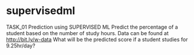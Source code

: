 # supervisedml
TASK_01 Prediction using SUPERVISED ML Predict the percentage of a student based on the number of study hours. Data can be found at http://bit.ly/w-data What will be the predicted score if a student studies for 9.25hr/day?
